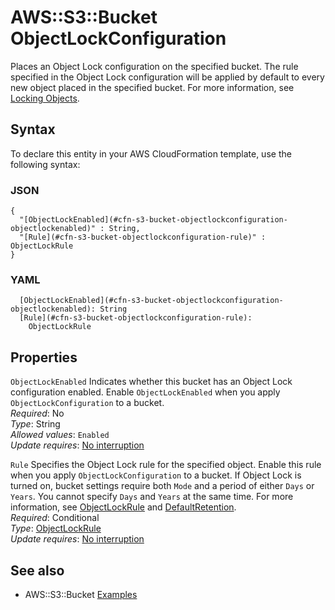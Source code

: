 # AWS::S3::Bucket ObjectLockConfiguration<a name="aws-properties-s3-bucket-objectlockconfiguration"></a>

Places an Object Lock configuration on the specified bucket\. The rule specified in the Object Lock configuration will be applied by default to every new object placed in the specified bucket\. For more information, see [Locking Objects](https://docs.aws.amazon.com/AmazonS3/latest/dev/object-lock.html)\.

## Syntax<a name="aws-properties-s3-bucket-objectlockconfiguration-syntax"></a>

To declare this entity in your AWS CloudFormation template, use the following syntax:

### JSON<a name="aws-properties-s3-bucket-objectlockconfiguration-syntax.json"></a>

```
{
  "[ObjectLockEnabled](#cfn-s3-bucket-objectlockconfiguration-objectlockenabled)" : String,
  "[Rule](#cfn-s3-bucket-objectlockconfiguration-rule)" : ObjectLockRule
}
```

### YAML<a name="aws-properties-s3-bucket-objectlockconfiguration-syntax.yaml"></a>

```
  [ObjectLockEnabled](#cfn-s3-bucket-objectlockconfiguration-objectlockenabled): String
  [Rule](#cfn-s3-bucket-objectlockconfiguration-rule):
    ObjectLockRule
```

## Properties<a name="aws-properties-s3-bucket-objectlockconfiguration-properties"></a>

`ObjectLockEnabled` <a name="cfn-s3-bucket-objectlockconfiguration-objectlockenabled"></a>
Indicates whether this bucket has an Object Lock configuration enabled\. Enable `ObjectLockEnabled` when you apply `ObjectLockConfiguration` to a bucket\.  
_Required_: No  
_Type_: String  
_Allowed values_: `Enabled`  
_Update requires_: [No interruption](https://docs.aws.amazon.com/AWSCloudFormation/latest/UserGuide/using-cfn-updating-stacks-update-behaviors.html#update-no-interrupt)

`Rule` <a name="cfn-s3-bucket-objectlockconfiguration-rule"></a>
Specifies the Object Lock rule for the specified object\. Enable this rule when you apply `ObjectLockConfiguration` to a bucket\. If Object Lock is turned on, bucket settings require both `Mode` and a period of either `Days` or `Years`\. You cannot specify `Days` and `Years` at the same time\. For more information, see [ObjectLockRule](https://docs.aws.amazon.com/AWSCloudFormation/latest/UserGuide/aws-properties-s3-bucket-objectlockrule.html) and [DefaultRetention](https://docs.aws.amazon.com/AWSCloudFormation/latest/UserGuide/aws-properties-s3-bucket-defaultretention.html)\.  
_Required_: Conditional  
_Type_: [ObjectLockRule](aws-properties-s3-bucket-objectlockrule.md)  
_Update requires_: [No interruption](https://docs.aws.amazon.com/AWSCloudFormation/latest/UserGuide/using-cfn-updating-stacks-update-behaviors.html#update-no-interrupt)

## See also<a name="aws-properties-s3-bucket-objectlockconfiguration--seealso"></a>

- AWS::S3::Bucket [Examples](https://docs.aws.amazon.com/AWSCloudFormation/latest/UserGuide/aws-properties-s3-bucket.html#aws-properties-s3-bucket--examples)
